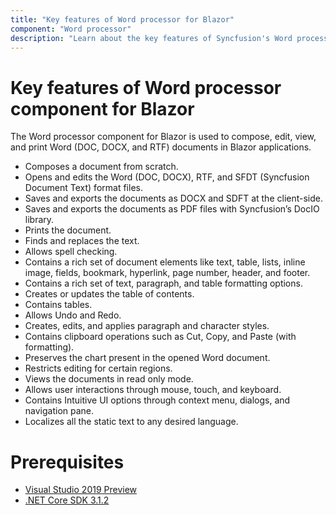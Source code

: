 ```yaml
---
title: "Key features of Word processor for Blazor"
component: "Word processor"
description: "Learn about the key features of Syncfusion's Word processor component for Blazor. It is used to compose, edit and print Word, RTF, SFDT files in Blazor apps."
---
```


# Key features of Word processor component for Blazor

The Word processor component for Blazor is used to compose, edit, view, and print Word (DOC, DOCX, and RTF) documents in Blazor applications.

* Composes a document from scratch.
* Opens and edits the Word (DOC, DOCX), RTF, and SFDT (Syncfusion Document Text) format files.
* Saves and exports the documents as DOCX and SDFT at the client-side.
* Saves and exports the documents as PDF files with Syncfusion’s DocIO library.
* Prints the document.
* Finds and replaces the text.
* Allows spell checking.
* Contains a rich set of document elements like text, table, lists, inline image, fields, bookmark, hyperlink, page number, header, and footer.
* Contains a rich set of text, paragraph, and table formatting options.
* Creates or updates the table of contents.
* Contains tables.
* Allows Undo and Redo.
* Creates, edits, and applies paragraph and character styles.
* Contains clipboard operations such as Cut, Copy, and Paste (with formatting).
* Preserves the chart present in the opened Word document.
* Restricts editing for certain regions.
* Views the documents in read only mode.
* Allows user interactions through mouse, touch, and keyboard.
* Contains Intuitive UI options through context menu, dialogs, and navigation pane.
* Localizes all the static text to any desired language.

# Prerequisites

* [Visual Studio 2019 Preview](https://visualstudio.microsoft.com/vs/preview/)
* [.NET Core SDK 3.1.2](https://dotnet.microsoft.com/download/dotnet-core/3.1)
